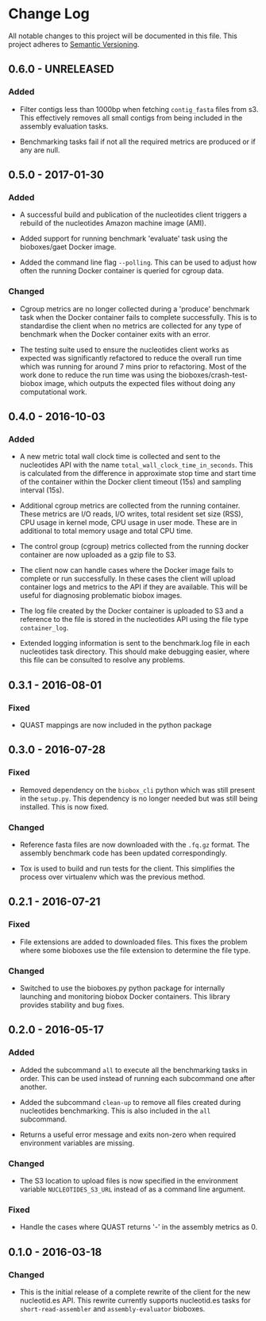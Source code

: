 # Change Log

All notable changes to this project will be documented in this file.
This project adheres to [Semantic Versioning](http://semver.org/).

## 0.6.0 - UNRELEASED

### Added

  * Filter contigs less than 1000bp when fetching `contig_fasta` files from s3.
    This effectively removes all small contigs from being included in the
    assembly evaluation tasks.

  * Benchmarking tasks fail if not all the required metrics are produced or if
    any are null.

## 0.5.0 - 2017-01-30

### Added

  * A successful build and publication of the nucleotides client triggers a
    rebuild of the nucleotides Amazon machine image (AMI).

  * Added support for running benchmark 'evaluate' task using the bioboxes/gaet
    Docker image.

  * Added the command line flag `--polling`. This can be used to adjust how
    often the running Docker container is queried for cgroup data.

### Changed

  * Cgroup metrics are no longer collected during a 'produce' benchmark task
    when the Docker container fails to complete successfully. This is to
    standardise the client when no metrics are collected for any type of
    benchmark when the Docker container exits with an error.

  * The testing suite used to ensure the nucleotides client works as expected
    was significantly refactored to reduce the overall run time which was
    running for around 7 mins prior to refactoring. Most of the work done to
    reduce the run time was using the bioboxes/crash-test-biobox image, which
    outputs the expected files without doing any computational work.

## 0.4.0 - 2016-10-03

### Added

  * A new metric total wall clock time is collected and sent to the nucleotides
    API with the name `total_wall_clock_time_in_seconds`. This is calculated
    from the difference in approximate stop time and start time of the
    container within the Docker client timeout (15s) and sampling interval
    (15s).

  * Additional cgroup metrics are collected from the running container. These
    metrics are I/O reads, I/O writes, total resident set size (RSS), CPU usage
    in kernel mode, CPU usage in user mode. These are in additional to total
    memory usage and total CPU time.

  * The control group (cgroup) metrics collected from the running docker
    container are now uploaded as a gzip file to S3.

  * The client now can handle cases where the Docker image fails to complete or
    run successfully. In these cases the client will upload container logs and
    metrics to the API if they are available. This will be useful for
    diagnosing problematic biobox images.

  * The log file created by the Docker container is uploaded to S3 and a
    reference to the file is stored in the nucleotides API using the file type
    `container_log`.

  * Extended logging information is sent to the benchmark.log file in each
    nucleotides task directory. This should make debugging easier, where this
    file can be consulted to resolve any problems.

## 0.3.1 - 2016-08-01

### Fixed

  * QUAST mappings are now included in the python package

## 0.3.0 - 2016-07-28

### Fixed

  * Removed dependency on the `biobox_cli` python which was still present in
    the `setup.py`. This dependency is no longer needed but was still being
    installed. This is now fixed.

### Changed

  * Reference fasta files are now downloaded with the `.fq.gz` format. The
    assembly benchmark code has been updated correspondingly.

  * Tox is used to build and run tests for the client. This simplifies the
    process over virtualenv which was the previous method.

## 0.2.1 - 2016-07-21

### Fixed

  * File extensions are added to downloaded files. This fixes the problem where
    some bioboxes use the file extension to determine the file type.

### Changed

  * Switched to use the bioboxes.py python package for internally launching and
    monitoring biobox Docker containers. This library provides stability and
    bug fixes.

## 0.2.0 - 2016-05-17

### Added

  * Added the subcommand `all` to execute all the benchmarking tasks in order.
    This can be used instead of running each subcommand one after another.

  * Added the subcommand `clean-up` to remove all files created during
    nucleotides benchmarking. This is also included in the `all` subcommand.

  * Returns a useful error message and exits non-zero when required environment
    variables are missing.

### Changed

  * The S3 location to upload files is now specified in the environment
    variable `NUCLEOTIDES_S3_URL` instead of as a command line argument.

### Fixed

  * Handle the cases where QUAST returns '-' in the assembly metrics as 0.

## 0.1.0 - 2016-03-18

### Changed

  * This is the initial release of a complete rewrite of the client for the new
    nucleotid.es API. This rewrite currently supports nucleotid.es tasks for
    `short-read-assembler` and `assembly-evaluator` bioboxes.
